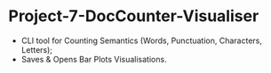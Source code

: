 # Project-7-DocCounter-Visualiser
- CLI tool for Counting Semantics (Words, Punctuation, Characters, Letters);
- Saves &amp; Opens Bar Plots Visualisations. 
